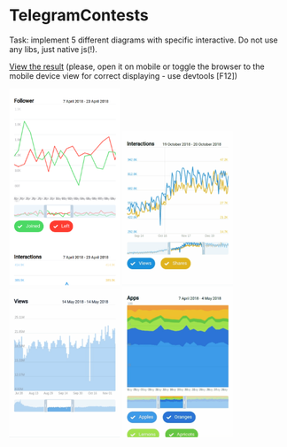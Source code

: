 # TelegramContests
Task: implement 5 different diagrams with specific interactive. Do not use any libs, just native js(!).

[View the result](https://drgoshm.github.io/TelegramContests/dist/index.html) (please, open it on mobile or toggle the browser to the mobile device view for correct displaying  - use devtools [F12])

<img src="https://github.com/drgoshm/TelegramContests/blob/master/drgoshm.github.io_TelegramContests_dist_index.html(iPhone%206_7_8).png?raw=true" width="200">
<img src="https://github.com/drgoshm/TelegramContests/blob/master/CPT2106251748-376x522.gif?raw=true" width="200">
<img src="https://github.com/drgoshm/TelegramContests/blob/master/CPT2106251739-376x504.gif?raw=true" width="200">
<img src="https://github.com/drgoshm/TelegramContests/blob/master/CPT2106251738-376x511.gif?raw=true" width="200">
